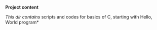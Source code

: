 **Project content**

*This dir contains* scripts and codes for basics of C, starting with Hello, World program*
